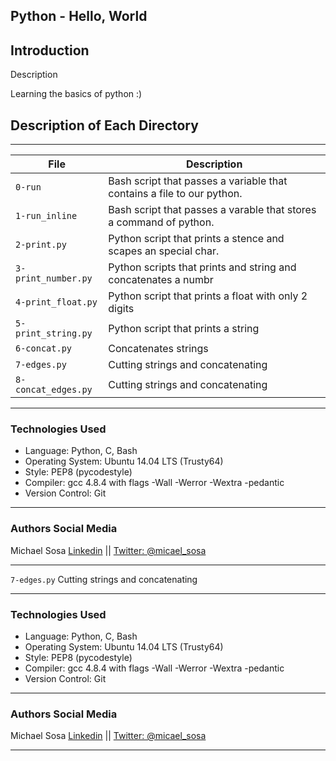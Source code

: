 <!DOCTYPE html>
<html lang="en">
	<body>
			<article>
				<h1>
					Python - Hello, World
				</h1>
				<h2>
					Introduction
				</h2>
				<p>Description</p>
				<p>Learning the basics of python :)</p>
				<h2>
					Description of Each Directory
				</h2>
				<hr>
				<table>
					<thead>
						<tr>
							<th>File</th>
							<th>Description</th>
						</tr>
					</thead>
					<tbody>
						<tr>
							<td><code>0-run</code></td>
							<td>Bash script that passes a variable that contains a file to our python.</td>
						</tr>
						<tr>
							<td><code>1-run_inline</code></td>
							<td>Bash script that passes a varable that stores a command of python.</td>
						</tr>
						<tr>
							<td><code>2-print.py</code></td>
							<td>Python script that prints a stence and scapes an special char.</td>
						</tr>
						<tr>
							<td><code>3-print_number.py</code></td>
							<td>Python scripts that prints and string and concatenates a numbr</td>
						</tr>
						<tr>
							<td><code>4-print_float.py</code></td>
							<td>Python script that prints a float with only 2 digits</td>
						</tr>
						<tr>
							<td><code>5-print_string.py</code></td>
							<td>Python script that prints a string</td>
						</tr>
						<tr>
							<td><code>6-concat.py</code></td>
							<td>Concatenates strings</td>
						</tr>
						<tr>
							<td><code>7-edges.py</code></td>
							<td>Cutting strings and concatenating</td>
						</tr>
						<tr>
							<td><code>8-concat_edges.py</code></td>
							<td>Cutting strings and concatenating</td>
						</tr>
					</tbody>
				</table>
				<hr>
				<h3>
					Technologies Used
				</h3>
				<ul>
					<li>Language: Python, C, Bash</li>
					<li>Operating System: Ubuntu 14.04 LTS (Trusty64)</li>
					<li>Style: PEP8 (pycodestyle)</li>
					<li>Compiler: gcc 4.8.4 with flags -Wall -Werror -Wextra -pedantic</li>
					<li>Version Control: Git</li>
				</ul>
				<hr>
				<h3>
					Authors Social Media
				</h3>
				<p>Michael Sosa <a href="https://www.linkedin.com/in/michael-sosa/" rel="nofollow">Linkedin</a> || <a href="https://twitter.com/micael_sosa" rel="nofollow">Twitter: @micael_sosa</a></p>
				<hr>
			</article>
	</body>
</html>
						<tr>
							<td><code>7-edges.py</code></td>
							<td>Cutting strings and concatenating</td>
						</tr>
					</tbody>
				</table>
				<hr>
				<h3>
					Technologies Used
				</h3>
				<ul>
					<li>Language: Python, C, Bash</li>
					<li>Operating System: Ubuntu 14.04 LTS (Trusty64)</li>
					<li>Style: PEP8 (pycodestyle)</li>
					<li>Compiler: gcc 4.8.4 with flags -Wall -Werror -Wextra -pedantic</li>
					<li>Version Control: Git</li>
				</ul>
				<hr>
				<h3>
					Authors Social Media
				</h3>
				<p>Michael Sosa <a href="https://www.linkedin.com/in/michael-sosa/" rel="nofollow">Linkedin</a> || <a href="https://twitter.com/micael_sosa" rel="nofollow">Twitter: @micael_sosa</a></p>
				<hr>
			</article>
	</body>
</html>
